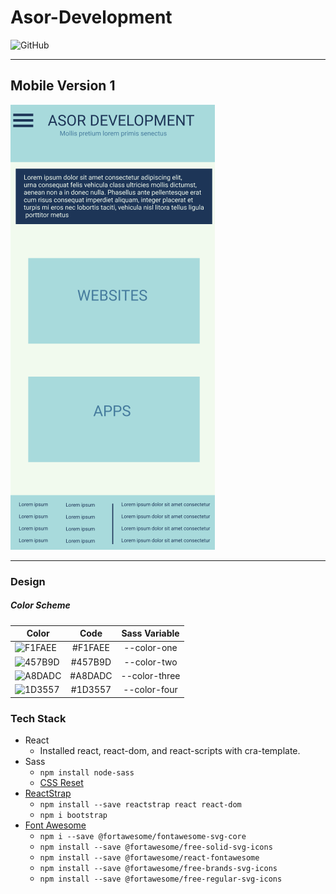 # Asor-Development

<img alt="GitHub" src="https://img.shields.io/github/license/shareed/Asor-Development">

______________________
## Mobile Version 1
![MOBILE SITE](assets/rmmobile.png)
_________________________
### Design
##### Color Scheme

| Color                                                         | Code    | Sass Variable  |
| ------------------------------------------------------------- |:-------:| :-------------:|
| ![F1FAEE](https://via.placeholder.com/15/F1FAEE/000000?text=+)| #F1FAEE | --color-one    |
| ![457B9D](https://via.placeholder.com/15/457B9D/000000?text=+)| #457B9D | --color-two    |
| ![A8DADC](https://via.placeholder.com/15/A8DADC/000000?text=+)| #A8DADC | --color-three  |
| ![1D3557](https://via.placeholder.com/15/1D3557/000000?text=+)| #1D3557 | --color-four   |


### Tech Stack
- React
    - Installed react, react-dom, and react-scripts with cra-template.
- Sass
    - `npm install node-sass`
    - [CSS Reset](https://meyerweb.com/eric/tools/css/reset/)
- [ReactStrap](https://reactstrap.github.io/)
    - `npm install --save reactstrap react react-dom`
    - `npm i bootstrap`
- [Font Awesome](https://fontawesome.com/how-to-use/on-the-web/using-with/react)
    - `npm i --save @fortawesome/fontawesome-svg-core`
    - `npm install --save @fortawesome/free-solid-svg-icons`
    - `npm install --save @fortawesome/react-fontawesome`
    - `npm install --save @fortawesome/free-brands-svg-icons`
    - `npm install --save @fortawesome/free-regular-svg-icons`